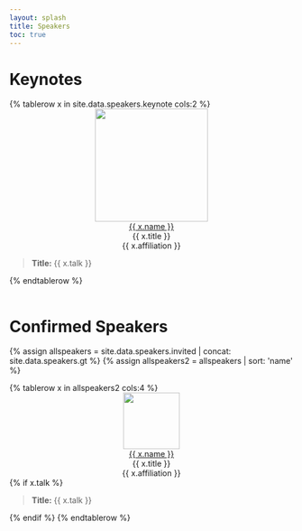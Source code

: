 ```yaml
---
layout: splash
title: Speakers
toc: true
---
```


<h1>Keynotes</h1>

<table>
{% tablerow x in site.data.speakers.keynote cols:2 %}
<center>
<img src="{{ x.image }}" style="height:200px;width:auto;"><br>
<a href="{{ x.website }}">{{ x.name }}</a><br>
{{ x.title }}<br>
{{ x.affiliation }}
</center>
<blockquote><strong>Title:</strong> {{ x.talk }}</blockquote>
{% endtablerow %}
</table>


<h1>Confirmed Speakers</h1>

{% assign allspeakers = site.data.speakers.invited | concat: site.data.speakers.gt %}
{% assign allspeakers2 = allspeakers | sort: 'name' %}

<table>
{% tablerow x in allspeakers2 cols:4 %}
<div id="{{ x.name }}" style="text-align:center;">
<img src="{{ x.image }}" style="height:100px;width:auto;"><br>
<a href="{{ x.website }}">{{ x.name }}</a><br>
{{ x.title }}<br>
{{ x.affiliation }}
</div>
{% if x.talk %}
<blockquote><strong>Title:</strong> {{ x.talk }}</blockquote>
{% endif %}
{% endtablerow %}
</table>
